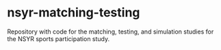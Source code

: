 # nsyr-matching-testing
Repository with code for the matching, testing, and simulation studies for the NSYR sports participation study.
